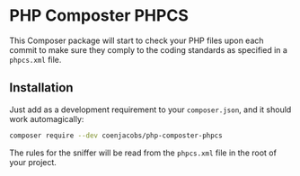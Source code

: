 # PHP Composter PHPCS

This Composer package will start to check your PHP files upon each commit to make sure they comply to the coding standards as specified in a `phpcs.xml` file.

## Installation

Just add as a development requirement to your `composer.json`, and it should work automagically:

```BASH
composer require --dev coenjacobs/php-composter-phpcs
```

The rules for the sniffer will be read from the `phpcs.xml` file in the root of your project.
